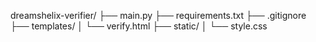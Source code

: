 dreamshelix-verifier/
├── main.py
├── requirements.txt
├── .gitignore
├── templates/
│   └── verify.html
├── static/
│   └── style.css
